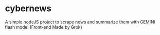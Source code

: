 # cybernews
A simple nodeJS project to scrape news and summarize them with GEMINI flash model (Front-end Made by Grok)
